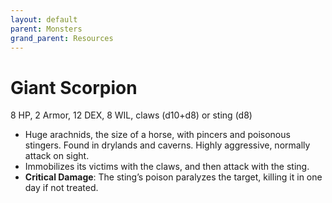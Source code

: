 ```yaml
---
layout: default
parent: Monsters
grand_parent: Resources
---
```


# Giant Scorpion

8 HP, 2 Armor, 12 DEX, 8 WIL, claws (d10+d8) or sting (d8)

- Huge arachnids, the size of a horse, with pincers and poisonous stingers. Found in drylands and caverns. Highly aggressive, normally attack on sight.
- Immobilizes its victims with the claws, and then attack with the sting.
- **Critical Damage**: The sting’s poison paralyzes  the target, killing it in one day if not treated.
